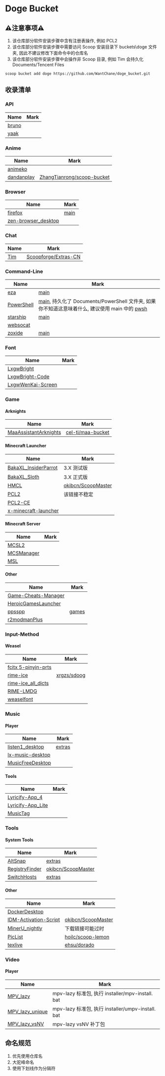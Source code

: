 # Doge Bucket

## ⚠️注意事项⚠️

1. 该仓库部分软件安装步骤中含有注册表操作, 例如 PCL2
2. 该仓库部分软件安装步骤中需要访问 Scoop 安装目录下 buckets\doge 文件夹, 因此不建议修改下面命令中的仓库名
3. 该仓库部分软件安装步骤中会操作非 Scoop 目录, 例如 Tim 会持久化 Documents/Tencent Files

```shell
scoop bucket add doge https://github.com/WantChane/doge_bucket.git
```

## 收录清单

### API

| Name                               | Mark |
| ---------------------------------- | ---- |
| [bruno](https://www.usebruno.com/) |      |
| [yaak](https://yaak.app/)          |      |

### Anime

| Name                                            | Mark                                                                                                           |
| ----------------------------------------------- | -------------------------------------------------------------------------------------------------------------- |
| [animeko](https://github.com/open-ani/animeko/) |                                                                                                                |
| [dandanplay](https://www.dandanplay.com/)       | [ZhangTianrong/scoop-bucket](https://github.com/ZhangTianrong/scoop-bucket/blob/master/bucket/dandanplay.json) |

### Browser

| Name                                            | Mark                                                                             |
| ----------------------------------------------- | -------------------------------------------------------------------------------- |
| [firefox](https://www.mozilla.org/firefox/)     | [main](https://github.com/ScoopInstaller/Extras/blob/master/bucket/firefox.json) |
| [zen-browser_desktop](https://zen-browser.app/) |                                                                                  |

### Chat

| Name                       | Mark                                                                                        |
| -------------------------- | ------------------------------------------------------------------------------------------- |
| [Tim](https://tim.qq.com/) | [Scoopforge/Extras-CN](https://github.com/Scoopforge/Extras-CN/blob/master/bucket/tim.json) |

### Command-Line

| Name                                                   | Mark                                                                                                                                                                                                                                        |
| ------------------------------------------------------ | ------------------------------------------------------------------------------------------------------------------------------------------------------------------------------------------------------------------------------------------- |
| [eza](https://github.com/eza-community/eza)            | [main](https://github.com/ScoopInstaller/Main/blob/master/bucket/eza.json)                                                                                                                                                                  |
| [PowerShell](https://github.com/PowerShell/PowerShell) | [main](https://github.com/ScoopInstaller/Main/blob/master/bucket/pwsh.json), 持久化了 Documents/PowerShell 文件夹, 如果你不知道这意味着什么, 建议使用 main 中的 [pwsh](https://github.com/ScoopInstaller/Main/blob/master/bucket/pwsh.json) |
| [starship](https://starship.rs)                        | [main](https://github.com/ScoopInstaller/Main/blob/master/bucket/starship.json)                                                                                                                                                             |
| [websocat](https://github.com/vi/websocat)             |                                                                                                                                                                                                                                             |
| [zoxide](https://github.com/ajeetdsouza/zoxide)        | [main](https://github.com/ScoopInstaller/Main/blob/master/bucket/zoxide.json)                                                                                                                                                               |

### Font

| Name                                                           | Mark |
| -------------------------------------------------------------- | ---- |
| [LxgwBright](https://github.com/lxgw/LxgwBright)               |      |
| [LxgwBright-Code](https://github.com/lxgw/LxgwBright-Code)     |      |
| [LxgwWenKai-Screen](https://github.com/lxgw/LxgwWenKai-Screen) |      |

### Game

#### Arknights

| Name                                      | Mark                                                                                  |
| ----------------------------------------- | ------------------------------------------------------------------------------------- |
| [MaaAssistantArknights](https://maa.plus) | [cel-ti/maa-bucket](https://github.com/cel-ti/maa-bucket/blob/master/bucket/maa.json) |

#### Minecraft Launcher

| Name                                                    | Mark                                                                                     |
| ------------------------------------------------------- | ---------------------------------------------------------------------------------------- |
| [BakaXL_InsiderParrot](https://www.bakaxl.com)          | 3.X 测试版                                                                               |
| [BakaXL_Sloth](https://www.bakaxl.com)                  | 3.X 正式版                                                                               |
| [HMCL](https://github.com/huanghongxun/HMCL)            | [okibcn/ScoopMaster](https://github.com/okibcn/ScoopMaster/blob/master/bucket/hmcl.json) |
| [PCL2](https://github.com/Hex-Dragon/PCL2)              | 该链接不稳定                                                                             |
| [PCL2-CE](https://pcl-community.github.io/PCL2-CE-Web/) |                                                                                          |
| [x-minecraft-launcher](https://xmcl.app/zh/)            |                                                                                          |

#### Minecraft Server

| Name                                      | Mark |
| ----------------------------------------- | ---- |
| [MCSL2](https://v2.mcsl.com.cn/)          |      |
| [MCSManager](https://www.mcsmanager.com/) |      |
| [MSL](https://www.mslmc.cn/)              |      |

#### Other

| Name                                                                   | Mark                                                                           |
| ---------------------------------------------------------------------- | ------------------------------------------------------------------------------ |
| [Game-Cheats-Manager](https://github.com/dyang886/Game-Cheats-Manager) |                                                                                |
| [HeroicGamesLauncher](https://heroicgameslauncher.com/)                |                                                                                |
| [ppsspp](https://www.ppsspp.org)                                       | [games](https://github.com/Calinou/scoop-games/blob/master/bucket/ppsspp.json) |
| [r2modmanPlus](https://github.com/ebkr/r2modmanPlus)                   |                                                                                |

### Input-Method

#### Weasel

| Name                                                                   | Mark                                                                           |
| ---------------------------------------------------------------------- | ------------------------------------------------------------------------------ |
| [fcitx 5-pinyin-prts](https://github.com/WantChane/fcitx5-pinyin-prts) |                                                                                |
| [rime-ice](https://github.com/iDvel/rime-ice)                          | [xrgzs/sdoog](https://github.com/xrgzs/sdoog/blob/master/bucket/rime-ice.json) |
| [rime-ice_all_dicts](https://github.com/iDvel/rime-ice)                |                                                                                |
| [RIME-LMDG](https://github.com/amzxyz/RIME-LMDG)                       |                                                                                |
| [weaselfont](https://github.com/fxliang/weaselfont)                    |                                                                                |

### Music

#### Player

| Name                                                              | Mark                                                                                      |
| ----------------------------------------------------------------- | ----------------------------------------------------------------------------------------- |
| [listen1_desktop](http://listen1.github.io/listen1/)              | [extras](https://github.com/ScoopInstaller/Extras/blob/master/bucket/listen1desktop.json) |
| [lx-music-desktop](https://github.com/lyswhut/lx-music-desktop)   |                                                                                           |
| [MusicFreeDesktop](https://github.com/maotoumao/MusicFreeDesktop) |                                                                                           |

#### Tools

| Name                                                       | Mark |
| ---------------------------------------------------------- | ---- |
| [Lyricify-App_4](https://lyricify.app/)                    |      |
| [Lyricify-App_Lite](https://lyricify.app/)                 |      |
| [MusicTag](https://www.cnblogs.com/vinlxc/p/11347744.html) |      |

### Tools

#### System Tools

| Name                                             | Mark                                                                                                |
| ------------------------------------------------ | --------------------------------------------------------------------------------------------------- |
| [AltSnap](https://github.com/RamonUnch/AltSnap)  | [extras](https://github.com/ScoopInstaller/Extras/blob/master/bucket/altsnap.json)                  |
| [RegistryFinder](https://registry-finder.com/)   | [okibcn/ScoopMaster](https://github.com/okibcn/ScoopMaster/blob/master/bucket/registry-finder.json) |
| [SwitchHosts](https://switchhosts.vercel.app/zh) | [extras](https://github.com/ScoopInstaller/Extras/blob/master/bucket/switchhosts.json)              |

#### Other

| Name                                                                       | Mark                                                                                                      |
| -------------------------------------------------------------------------- | --------------------------------------------------------------------------------------------------------- |
| [DockerDesktop](https://www.docker.com/products/docker-desktop/)           |                                                                                                           |
| [IDM-Activation-Script](https://github.com/lstprjct/IDM-Activation-Script) | [okibcn/ScoopMaster](https://github.com/okibcn/ScoopMaster/blob/master/bucket/idm-activation-script.json) |
| [MinerU_nightly](https://mineru.net/)                                      | 下载链接可能过时                                                                                          |
| [PicList](https://piclist.cn/)                                             | [hoilc/scoop-lemon](https://github.com/hoilc/scoop-lemon/blob/master/bucket/piclist.json)                 |
| [texlive](https://tug.org/texlive/)                                        | [ehsu/dorado](https://github.com/chawyehsu/dorado/blob/master/bucket/texlive.json)                        |

### Video

#### Player

| Name                                                    | Mark                                              |
| ------------------------------------------------------- | ------------------------------------------------- |
| [MPV_lazy](https://github.com/hooke007/MPV_lazy)        | mpv-lazy 标准包, 执行 installer/mpv-install. bat  |
| [MPV_lazy_unique](https://github.com/hooke007/MPV_lazy) | mpv-lazy 标准包, 执行 installer/umpv-install. bat |
| [MPV_lazy_vsNV](https://github.com/hooke007/MPV_lazy)   | mpv-lazy vsNV 补丁包 <br>                         |

## 命名规范

1. 优先使用仓库名
2. 大驼峰命名
3. 使用下划线作为分隔符
